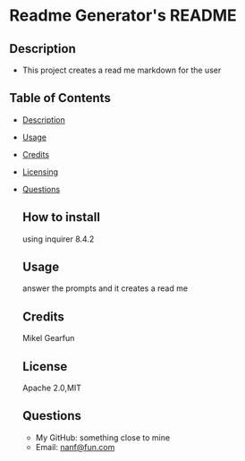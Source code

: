 # Readme Generator's README
  
  ## Description
  - This project creates a read me markdown for the user
  
  ## Table of Contents
  - [Description](#description)
- [Usage](#usage)
- [Credits](#credits)
- [Licensing](#licensing)
- [Questions](#questions)
  
  ## How to install 
  using inquirer 8.4.2 
  
  ## Usage
  answer the prompts and it creates a read me
  
  ## Credits
  Mikel Gearfun
  
  ## License
  Apache 2.0,MIT
  
  ## Questions
  - My GitHub: something close to mine
  - Email: nanf@fun.com
  
  